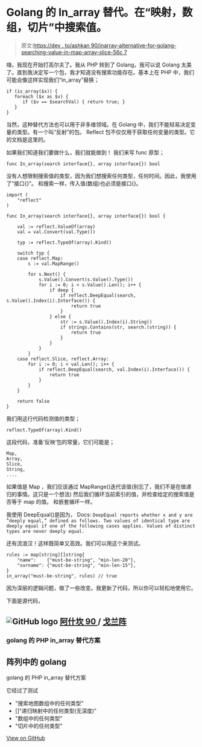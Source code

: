 # Golang 的 In_array 替代。在“映射，数组，切片”中搜索值。

> 原文:[https://dev . to/ashkan 90/inarray-alternative-for-golang-searching-value-in-map-array-slice-56c 7](https://dev.to/ashkan90/inarray-alternative-for-golang-searching-value-in-map-array-slice-56c7)

嗨，我现在开始打高尔夫了。我从 PHP 转到了 Golang，我可以说 Golang 太美了。直到我决定写一个包，我才知道没有搜索功能存在。基本上在 PHP 中，我们可能会像这样实现我们“in_array”替换；

```
if (is_array($x)) {
   foreach ($x as $v) {
      if ($v == $searchVal) { return true; }
   }
} 
```

当然，这种替代方法也可以用于非多维领域。在 Golang 中，我们不能轻易决定变量的类型。有一个叫“反射”的包。
Reflect 包不仅仅用于获取任何变量的类型。它的文档是这里的。

如果我们知道我们要做什么，我们就能做到！
我们来写 func 原型；

```
func In_array(search interface{}, array interface{}) bool 
```

没有人想限制搜索值的类型，因为我们想搜索任何类型，任何时间。因此，我使用了“接口{}”。
和搜索一样，传入值(数组)也必须是接口{}。

```
import (
    "reflect"
)

func In_array(search interface{}, array interface{}) bool {

    val := reflect.ValueOf(array)
    val = val.Convert(val.Type())

    typ := reflect.TypeOf(array).Kind()

    switch typ {
    case reflect.Map:
        s := val.MapRange()

        for s.Next() {
            s.Value().Convert(s.Value().Type())
            for i := 0; i < s.Value().Len(); i++ {
                if deep {
                    if reflect.DeepEqual(search, s.Value().Index(i).Interface()) {
                        return true
                    }
                } else {
                    str := s.Value().Index(i).String()
                    if strings.Contains(str, search.(string)) {
                        return true
                    }
                }
            }
        }
    case reflect.Slice, reflect.Array:
        for i := 0; i < val.Len(); i++ {
            if reflect.DeepEqual(search, val.Index(i).Interface()) {
                return true
            }
        }
    }

    return false
} 
```

我们用这行代码检测值的类型；

```
reflect.TypeOf(array).Kind() 
```

这段代码，准备‘反映’包的常量，它们可能是；

```
Map,
Array,
Slice,
String,
.... 
```

如果值是 Map
，我们应该通过 MapRange()迭代该值(别忘了，我们不是在做递归的事情。这只是一个想法)
然后我们循环当前索引的值，并检查给定的搜索值是否等于 map 的值。
和嵌套循环一样。

我使用 DeepEqual()是因为，
Docs: `DeepEqual reports whether x and y are “deeply equal,” defined as follows. Two values of identical type are deeply equal if one of the following cases applies. Values of distinct types are never deeply equal.` 

还有流浪汉！这样既简单又高效。我们可以用这个来测试。

```
rules := map[string][]string{
    "name":    {"must-be-string", "min-len-20"},
    "surname": {"must-be-string", "min-len-15"},
}
in_array("must-be-string", rules) // true 
```

因为深层的逻辑问题，做了一些改变。我更新了代码，所以你可以轻松地使用它。

下面是源代码，

## ![GitHub logo](../Images/a73f630113876d78cff79f59c2125b24.png) [阿什坎 90 ](https://github.com/ashkan90) / [戈兰阵](https://github.com/ashkan90/golang-in_array)

### golang 的 PHP in_array 替代方案

<article class="markdown-body entry-content container-lg" itemprop="text">

# 阵列中的 golang

golang 的 PHP in_array 替代方案

它经过了测试

*   "搜索地图数组中的任何类型"
*   []"递归映射中的任何类型(无深度)"
*   "数组中的任何类型"
*   "切片中的任何类型"

</article>

[View on GitHub](https://github.com/ashkan90/golang-in_array)